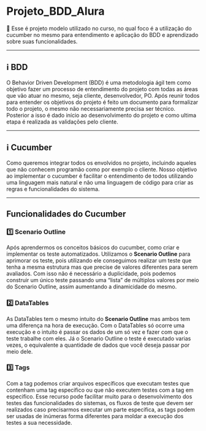 # Projeto_BDD_Alura

:dart: Esse é projeto modelo utilizado no curso, no qual foco é a utilização do cucumber no mesmo para entendimento e aplicação do BDD e aprendizado sobre suas funcionalidades.

---
## :information_source: BDD

O Behavior Driven Development (BDD) é uma metodologia ágil tem como objetivo fazer um processo de entendimento do projeto com todas as áreas que vão atuar no mesmo, seja cliente, desenvolvedor, PO. Após reunir todos para entender os objetivos do projeto é feito um documento para formalizar todo o projeto, o mesmo não necessariamente precisa ser técnico. Posterior a isso é dado início ao desenvolvimento do projeto e como ultima etapa é realizada as validações pelo cliente.

---

## :information_source: Cucumber

Como queremos integrar todos os envolvidos no projeto, incluindo aqueles que não conhecem programão como por exemplo o cliente. Nosso objetivo ao implementar o cucumber é facilitar  o entendimento de todos utilizando uma linguagem mais natural e não uma linguagem de código para criar as regras e funcionalidades do sistema.

---

## Funcionalidades do Cucumber

### :one: Scenario Outline

Após aprendermos os conceitos básicos do cucumber, como criar e implementar os teste automatizados. Utilizamos o **Scenario Outline** para aprimorar os teste, pois utilizando ele conseguimos realizar um teste que tenha a mesma estrutura mas que precise de valores diferentes para serem avaliados. Com isso não é necessário a duplicidade, pois podemos construir um único teste passando uma “lista” de múltiplos valores por meio do Scenario Outline, assim aumentando a dinamicidade do mesmo.

### :two: DataTables

As DataTables tem o mesmo intuito do **Scenario Outline** mas ambos tem uma diferença na hora de execução. Com o DataTables só ocorre uma execução e o intuito é passar os dados de um só vez e fazer com que o teste trabalhe com eles. Já o Scenario Outline o teste é executado varias vezes, o equivalente a quantidade de dados que você deseja passar por meio dele.

### :three: Tags

Com a tag podemos criar arquivos específicos que executam testes que contenham uma tag especifico ou que não executem testes com a tag em especifico. Esse recurso pode facilitar muito para o desenvolvimento dos testes das funcionalidades do sistemas, os fluxos de teste que devem ser realizados caso precisarmos executar um parte especifica, as tags podem ser usadas de inúmeras forma diferentes para moldar a execução dos testes a sua necessidade.


